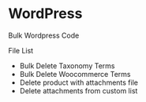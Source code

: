 # WordPress
Bulk Wordpress Code

File List
* Bulk Delete Taxonomy Terms
* Bulk Delete Woocommerce Terms
* Delete product with attachments file
* Delete attachments from custom list 
